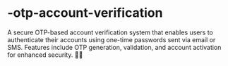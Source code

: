 # -otp-account-verification
A secure OTP-based account verification system that enables users to authenticate their accounts using one-time passwords sent via email or SMS. Features include OTP generation, validation, and account activation for enhanced security. 🚀🔐
